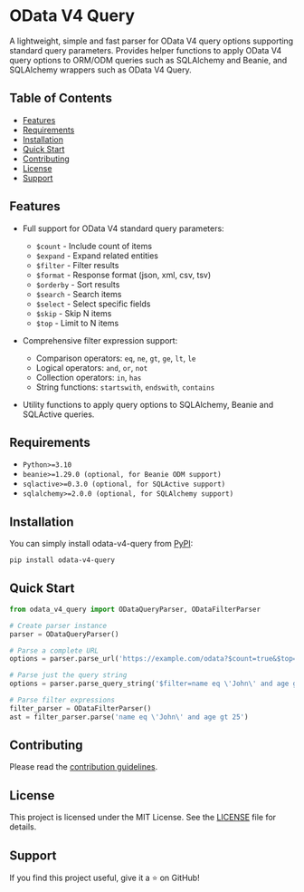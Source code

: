 <!-- omit in toc -->
# OData V4 Query

A lightweight, simple and fast parser for OData V4 query options supporting
standard query parameters. Provides helper functions to apply OData V4 query
options to ORM/ODM queries such as SQLAlchemy and Beanie, and SQLAlchemy
wrappers such as OData V4 Query.

<!-- omit in toc -->
## Table of Contents
- [Features](#features)
- [Requirements](#requirements)
- [Installation](#installation)
- [Quick Start](#quick-start)
- [Contributing](#contributing)
- [License](#license)
- [Support](#support)

## Features

- Full support for OData V4 standard query parameters:
    - `$count` - Include count of items
    - `$expand` - Expand related entities
    - `$filter` - Filter results
    - `$format` - Response format (json, xml, csv, tsv)
    - `$orderby` - Sort results
    - `$search` - Search items
    - `$select` - Select specific fields
    - `$skip` - Skip N items
    - `$top` - Limit to N items

- Comprehensive filter expression support:
    - Comparison operators: `eq`, `ne`, `gt`, `ge`, `lt`, `le`
    - Logical operators: `and`, `or`, `not`
    - Collection operators: `in`, `has`
    - String functions: `startswith`, `endswith`, `contains`

- Utility functions to apply query options to SQLAlchemy, Beanie and
  SQLActive queries.

## Requirements

- `Python>=3.10`
- `beanie>=1.29.0 (optional, for Beanie ODM support)`
- `sqlactive>=0.3.0 (optional, for SQLActive support)`
- `sqlalchemy>=2.0.0 (optional, for SQLAlchemy support)`

## Installation

You can simply install odata-v4-query from
[PyPI](https://pypi.org/project/odata-v4-query/):
```bash
pip install odata-v4-query
```

## Quick Start

```python
from odata_v4_query import ODataQueryParser, ODataFilterParser

# Create parser instance
parser = ODataQueryParser()

# Parse a complete URL
options = parser.parse_url('https://example.com/odata?$count=true&$top=10&$skip=20')

# Parse just the query string
options = parser.parse_query_string('$filter=name eq \'John\' and age gt 25')

# Parse filter expressions
filter_parser = ODataFilterParser()
ast = filter_parser.parse('name eq \'John\' and age gt 25')
```

## Contributing

Please read the [contribution guidelines](CONTRIBUTING.md).

## License

This project is licensed under the MIT License. See the [LICENSE](LICENSE)
file for details.

## Support

If you find this project useful, give it a ⭐ on GitHub!
